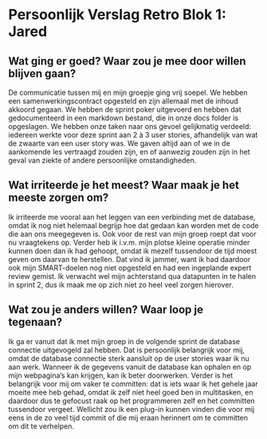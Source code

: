 <h1>Persoonlijk Verslag Retro Blok 1: Jared</h1>

<h2>Wat ging er goed? Waar zou je mee door willen blijven gaan?</h2>
De communicatie tussen mij en mijn groepje ging vrij soepel. We hebben een samenwerkingscontract opgesteld en zijn allemaal met de inhoud akkoord gegaan. We hebben de sprint poker uitgevoerd en hebben dat gedocumenteerd in een markdown bestand, die in onze docs folder is opgeslagen. We hebben onze taken naar ons gevoel gelijkmatig verdeeld: iedereen werkte voor deze sprint aan 2 à 3 user stories, afhandelijk van wat de zwaarte van een user story was. We gaven altijd aan of we in de aankomende les vertraagd zouden zijn, en of aanwezig zouden zijn in het geval van ziekte of andere persoonlijke omstandigheden.

<h2>Wat irriteerde je het meest? Waar maak je het meeste zorgen om?</h2>
Ik irriteerde me vooral aan het leggen van een verbinding met de database, omdat ik nog niet helemaal begrijp hoe dat gedaan kan worden met de code die aan ons meegegeven is. Ook voor de rest van mijn groep roept dat voor nu vraagtekens op. Verder heb ik i.v.m. mijn plotse kleine operatie minder kunnen doen dan ik had gehoopt, omdat ik mezelf tussendoor de tijd moest geven om daarvan te herstellen. Dat vind ik jammer, want ik had daardoor ook mijn SMART-doelen nog niet opgesteld en had een ingeplande expert review gemist. Ik verwacht wel mijn achterstand qua datapunten in te halen in sprint 2, dus ik maak me op zich niet zo heel veel zorgen hierover.

<h2>Wat zou je anders willen? Waar loop je tegenaan?</h2>
Ik ga er vanuit dat ik met mijn groep in de volgende sprint de database connectie uitgevogeld zal hebben. Dat is persoonlijk belangrijk voor mij, omdat de database connectie sterk aansluit op de user stories waar ik nu aan werk. Wanneer ik de gegevens vanuit de database kan ophalen en op mijn webpagina’s kan krijgen, kan ik beter doorwerken. Verder is het belangrijk voor mij om vaker te committen: dat is iets waar ik het gehele jaar moeite mee heb gehad, omdat ik zelf niet heel goed ben in multitasken, en daardoor dus te gefocust raak op het programmeren zelf en het committen tussendoor vergeet. Wellicht zou ik een plug-in kunnen vinden die voor mij eens in de zo veel tijd commit of die mij eraan herinnert om te committen om dit te verhelpen.

